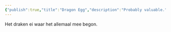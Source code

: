 ```yaml
---
{"publish":true,"title":"Dragon Egg","description":"Probably valuable.","created":"2025-07-21","modified":"2025-07-21T19:54:28.118+02:00","published":"2025-07-21","cssclasses":""}
---
```


Het draken ei waar het allemaal mee begon.